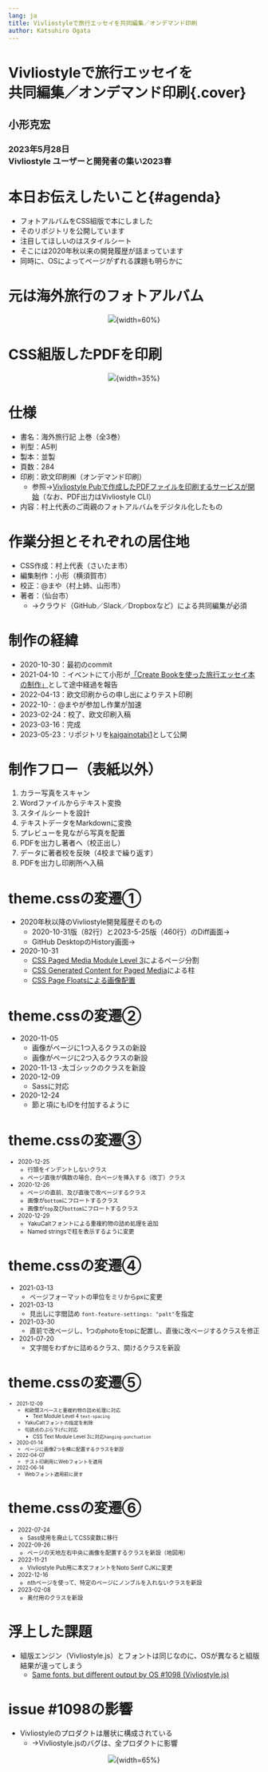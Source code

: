 ```yaml
---
lang: ja
title: Vivliostyleで旅行エッセイを共同編集／オンデマンド印刷
author: Katsuhiro Ogata
---
```


# Vivliostyleで旅行エッセイを<br/>共同編集／オンデマンド印刷{.cover}

## 小形克宏

### 2023年5月28日<br/>Vivliostyle ユーザーと開発者の集い2023春

# 本日お伝えしたいこと{#agenda}

- フォトアルバムをCSS組版で本にしました
- そのリポジトリを公開しています
- 注目してほしいのはスタイルシート
- そこには2020年秋以来の開発履歴が詰まっています
- 同時に、OSによってページがずれる課題も明らかに

# 元は海外旅行のフォトアルバム

<div style="text-align:center">

![](images/IMG_8772.png){width=60%}

</div>

# CSS組版したPDFを印刷

<div style="text-align:center">

![](images/IMG_8771.png){width=35%}

</div>

# 仕様

- 書名：海外旅行記 上巻（全3巻）
- 判型：A5判
- 製本：並製
- 頁数：284
- 印刷：欧文印刷㈱（オンデマンド印刷）
    - 参照→[Vivliostyle Pubで作成したPDFファイルを印刷するサービスが開始](https://vivliostyle.org/ja/blog/2022/09/07/service-to-print-pdfs/)（なお、PDF出力はVivliostyle CLI）
- 内容：村上代表のご両親のフォトアルバムをデジタル化したもの

# 作業分担とそれぞれの居住地

- CSS作成：村上代表（さいたま市）
- 編集制作：小形（横須賀市）
- 校正：@まや（村上姉、山形市）
- 著者：（仙台市）
    - →クラウド（GitHub／Slack／Dropboxなど）による共同編集が必須

# 制作の経緯

- 2020-10-30：最初のcommit
- 2021-04-10 ：イベントにて小形が[「Create Bookを使った旅行エッセイ本の制作」](https://docs.google.com/presentation/d/1YB46WOHMR7TWjqjgnnigBlYXCM8cDost84H9kNW1Jtc/edit#slide=id.p)として途中経過を報告
- 2022-04-13：欧文印刷からの申し出によりテスト印刷
- 2022-10-：@まやが参加し作業が加速
- 2023-02-24：校了、欧文印刷入稿
- 2023-03-16：完成
- 2023-05-23：リポジトリを[kaigainotabi1](https://github.com/MurakamiShinyu/kaigainotabi1)として公開


# 制作フロー（表紙以外）

1. カラー写真をスキャン
2. Wordファイルからテキスト変換
3. スタイルシートを設計
4. テキストデータをMarkdownに変換
5. プレビューを見ながら写真を配置
6. PDFを出力し著者へ（校正出し）
7. データに著者校を反映（4校まで繰り返す）
8. PDFを出力し印刷所へ入稿

# theme.cssの変遷①

- 2020年秋以降のVivliostyle開発履歴そのもの
    - 2020-10-31版（82行）と2023-5-25版（460行）のDiff画面→
    - GitHub DesktopのHistory画面→
- 2020-10-31
    - [CSS Paged Media Module Level 3](https://www.w3.org/TR/css-page-3/)によるページ分割
    - [CSS Generated Content for Paged Media](https://drafts.csswg.org/css-gcpm-4/)による柱
    - [CSS Page Floatsによる画像配置](https://www.w3.org/TR/css-page-floats-3/)

# theme.cssの変遷②

- 2020-11-05
    - 画像がページに1つ入るクラスの新設
    - 画像がページに2つ入るクラスの新設
- 2020-11-13
    -太ゴシックのクラスを新設
- 2020-12-09
    - Sassに対応
- 2020-12-24
    - 節と項にもIDを付加するように

# theme.cssの変遷③

<div style="font-size: 81%;">

- 2020-12-25
    - 行頭をインデントしないクラス
    - ページ直後が偶数の場合、白ページを挿入する（改丁）クラス
- 2020-12-26
    - ページの直前、及び直後で改ページするクラス
    - 画像が`bottom`にフロートするクラス
    - 画像が`top`及び`bottom`にフロートするクラス
- 2020-12-29
    - YakuCaltフォントによる重複約物の詰め処理を追加
    - Named stringsで柱を表示するように変更

</div>

# theme.cssの変遷④

<div style="font-size: 90%;">

- 2021-03-13
    - ページフォーマットの単位をミリからpxに変更
- 2021-03-13
    - 見出しに字間詰め `font-feature-settings: "palt"`を指定
- 2021-03-30
    - 直前で改ページし、1つのphotoをtopに配置し、直後に改ページするクラスを修正
- 2021-07-20
    - 文字間をわずかに詰めるクラス、開けるクラスを新設

</div>

# theme.cssの変遷⑤

<div style="font-size: 69%;">

- 2021-12-09
    - 和欧間スペースと重複約物の詰め処理に対応
        - Text Module Level 4 `text-spacing`
    - YakuCaltフォントの指定を削除
    - 句読点のぶら下げに対応
        - CSS Text Module Level 3に対応`hanging-punctuation`
- 2020-01-14
    - ページに画像2つを横に配置するクラスを新設
- 2022-04-07
    - テスト印刷用にWebフォントを適用
- 2022-06-14
    - Webフォント適用前に戻す

</div>

# theme.cssの変遷⑥

<div style="font-size: 80%;">

- 2022-07-24
    - Sass使用を廃止してCSS変数に移行
- 2022-09-26
    - ページの天地左右中央に画像を配置するクラスを新設（地図用）
- 2022-11-21
    - Vivliostyle Pub用に本文フォントをNoto Serif CJKに変更
- 2022-12-16
    - nthページを使って、特定のページにノンブルを入れないクラスを新設
- 2023-02-08
    - 奥付用のクラスを新設

</div>

# 浮上した課題

- 組版エンジン（Vivliostyle.js）とフォントは同じなのに、OSが異なると組版結果が違ってしまう
    -  [Same fonts, but different output by OS #1098 (Vivliostyle.js)](https://github.com/vivliostyle/vivliostyle.js/issues/1098)

# issue #1098の影響

- Vivliostyleのプロダクトは層状に構成されている
   - →Vivliostyle.jsのバグは、全プロダクトに影響

<div style="text-align:center">

![](images/Layered-Vivliostyle-products.png){width=65%}

</div>

